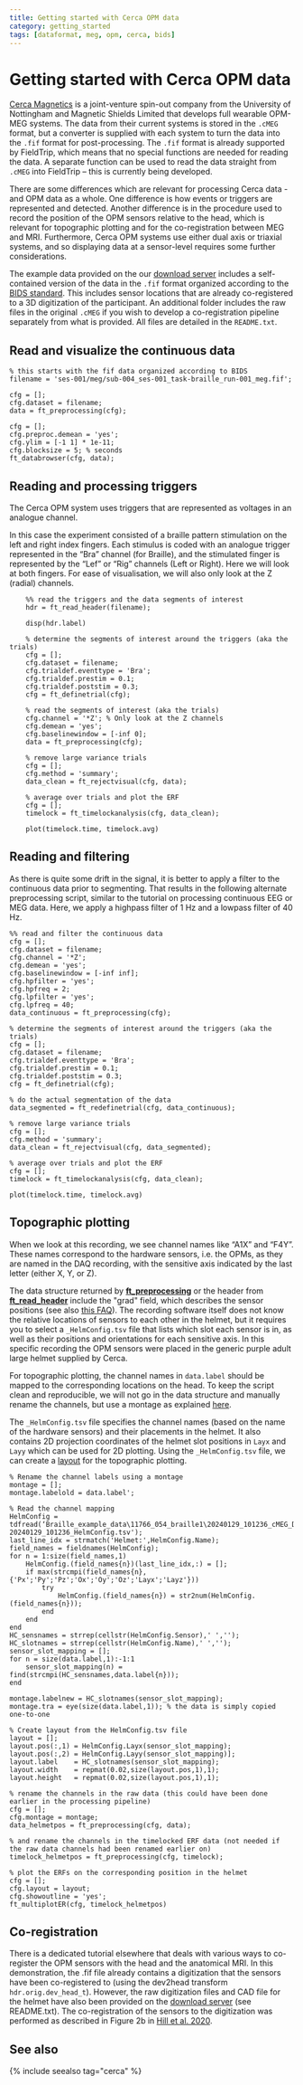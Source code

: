 ```yaml
---
title: Getting started with Cerca OPM data
category: getting_started
tags: [dataformat, meg, opm, cerca, bids]
---
```


# Getting started with Cerca OPM data

[Cerca Magnetics](https://www.cercamagnetics.com) is a joint-venture spin-out company from the University of Nottingham and Magnetic Shields Limited that develops full wearable OPM-MEG systems. The data from their current systems is stored in the `.cMEG` format, but a converter is supplied with each system to turn the data into the `.fif` format for post-processing. The `.fif` format is already supported by FieldTrip, which means that no special functions are needed for reading the data. A separate function can be used to read the data straight from `.cMEG` into FieldTrip – this is currently being developed.

There are some differences which are relevant for processing Cerca data - and OPM data as a whole. One difference is how events or triggers are represented and detected. Another difference is in the procedure used to record the position of the OPM sensors relative to the head, which is relevant for topographic plotting and for the co-registration between MEG and MRI. Furthermore, Cerca OPM systems use either dual axis or triaxial systems, and so displaying data at a sensor-level requires some further considerations.

The example data provided on the our [download server](https://download.fieldtriptoolbox.org/example/cerca/) includes a self-contained version of the data in the `.fif` format organized according to the [BIDS standard](https://www.bids-standard.org). This includes sensor locations that are already co-registered to a 3D digitization of the participant. An additional folder includes the raw files in the original `.cMEG` if you wish to develop a co-registration pipeline separately from what is provided. All files are detailed in the `README.txt`.

## Read and visualize the continuous data

    % this starts with the fif data organized according to BIDS
    filename = 'ses-001/meg/sub-004_ses-001_task-braille_run-001_meg.fif'; 

    cfg = [];
    cfg.dataset = filename;
    data = ft_preprocessing(cfg);

    cfg = [];
    cfg.preproc.demean = 'yes';
    cfg.ylim = [-1 1] * 1e-11;
    cfg.blocksize = 5; % seconds
    ft_databrowser(cfg, data);

## Reading and processing triggers

The Cerca OPM system uses triggers that are represented as voltages in an analogue channel.

In this case the experiment consisted of a braille pattern stimulation on the left and right index fingers. Each stimulus is coded with an analogue trigger represented in the “Bra” channel (for Braille), and the stimulated finger is represented by the “Lef” or “Rig” channels (Left or Right). Here we will look at both fingers. For ease of visualisation, we will also only look at the Z (radial) channels.

        %% read the triggers and the data segments of interest
        hdr = ft_read_header(filename);

        disp(hdr.label)

        % determine the segments of interest around the triggers (aka the trials)
        cfg = [];
        cfg.dataset = filename;
        cfg.trialdef.eventtype = 'Bra';
        cfg.trialdef.prestim = 0.1;
        cfg.trialdef.poststim = 0.3;
        cfg = ft_definetrial(cfg);

        % read the segments of interest (aka the trials)
        cfg.channel = '*Z'; % Only look at the Z channels
        cfg.demean = 'yes';
        cfg.baselinewindow = [-inf 0];
        data = ft_preprocessing(cfg);

        % remove large variance trials
        cfg = [];
        cfg.method = 'summary';
        data_clean = ft_rejectvisual(cfg, data);

        % average over trials and plot the ERF
        cfg = [];
        timelock = ft_timelockanalysis(cfg, data_clean);

        plot(timelock.time, timelock.avg)

## Reading and filtering

As there is quite some drift in the signal, it is better to apply a filter to the continuous data prior to segmenting. That results in the following alternate preprocessing script, similar to the tutorial on processing continuous EEG or MEG data. Here, we apply a highpass filter of 1 Hz and a lowpass filter of 40 Hz.

    %% read and filter the continuous data
    cfg = [];
    cfg.dataset = filename;
    cfg.channel = '*Z';
    cfg.demean = 'yes';
    cfg.baselinewindow = [-inf inf];
    cfg.hpfilter = 'yes';
    cfg.hpfreq = 2;
    cfg.lpfilter = 'yes';
    cfg.lpfreq = 40;
    data_continuous = ft_preprocessing(cfg);

    % determine the segments of interest around the triggers (aka the trials)
    cfg = [];
    cfg.dataset = filename;
    cfg.trialdef.eventtype = 'Bra';
    cfg.trialdef.prestim = 0.1;
    cfg.trialdef.poststim = 0.3;
    cfg = ft_definetrial(cfg);

    % do the actual segmentation of the data
    data_segmented = ft_redefinetrial(cfg, data_continuous);

    % remove large variance trials
    cfg = [];
    cfg.method = 'summary';
    data_clean = ft_rejectvisual(cfg, data_segmented);

    % average over trials and plot the ERF
    cfg = [];
    timelock = ft_timelockanalysis(cfg, data_clean);

    plot(timelock.time, timelock.avg)

## Topographic plotting

When we look at this recording, we see channel names like “A1X” and “F4Y”. These names correspond to the hardware sensors, i.e. the OPMs, as they are named in the DAQ recording, with the sensitive axis indicated by the last letter (either X, Y, or Z).

The data structure returned by **[ft_preprocessing](/reference/ft_preprocessing)** or the header from **[ft_read_header](/reference/fileio/ft_read_header)** include the "grad" field, which describes the sensor positions (see also [this FAQ](/faq/how_are_electrodes_magnetometers_or_gradiometers_described/#the-definition-of-meg-sensors)). The recording software itself does not know the relative locations of sensors to each other in the helmet, but it requires you to select a `_HelmConfig.tsv` file that lists which slot each sensor is in, as well as their positions and orientations for each sensitive axis. In this specific recording the OPM sensors were placed in the generic purple adult large helmet supplied by Cerca.

For topographic plotting, the channel names in `data.label` should be mapped to the corresponding locations on the head. To keep the script clean and reproducible, we will not go in the data structure and manually rename the channels, but use a montage as explained [here](/faq/rename_channels).

The `_HelmConfig.tsv` file specifies the channel names (based on the name of the hardware sensors) and their placements in the helmet. It also contains 2D projection coordinates of the helmet slot positions in `Layx` and `Layy` which can be used for 2D plotting. Using the `_HelmConfig.tsv` file, we can create a [layout](/tutorial/layout) for the topographic plotting.

    % Rename the channel labels using a montage
    montage = [];
    montage.labelold = data.label';
    
    % Read the channel mapping
    HelmConfig = tdfread(‘Braille_example_data\11766_054_braille1\20240129_101236_cMEG_Data\ 20240129_101236_HelmConfig.tsv');
    last_line_idx = strmatch('Helmet:',HelmConfig.Name);
    field_names = fieldnames(HelmConfig);
    for n = 1:size(field_names,1)
        HelmConfig.(field_names{n})(last_line_idx,:) = [];
        if max(strcmpi(field_names{n},{'Px';'Py';'Pz';'Ox';'Oy';'Oz';'Layx';'Layz'}))
            try
                HelmConfig.(field_names{n}) = str2num(HelmConfig.(field_names{n}));
            end
        end
    end
    HC_sensnames = strrep(cellstr(HelmConfig.Sensor),' ','');
    HC_slotnames = strrep(cellstr(HelmConfig.Name),' ','');
    sensor_slot_mapping = [];
    for n = size(data.label,1):-1:1
        sensor_slot_mapping(n) = find(strcmpi(HC_sensnames,data.label{n}));
    end
    
    montage.labelnew = HC_slotnames(sensor_slot_mapping);
    montage.tra = eye(size(data.label,1)); % the data is simply copied one-to-one
    
    % Create layout from the HelmConfig.tsv file
    layout = [];
    layout.pos(:,1) = HelmConfig.Layx(sensor_slot_mapping);
    layout.pos(:,2) = HelmConfig.Layy(sensor_slot_mapping)];
    layout.label    = HC_slotnames(sensor_slot_mapping);
    layout.width    = repmat(0.02,size(layout.pos,1),1);
    layout.height   = repmat(0.02,size(layout.pos,1),1);
    
    % rename the channels in the raw data (this could have been done earlier in the processing pipeline)
    cfg = [];
    cfg.montage = montage;
    data_helmetpos = ft_preprocessing(cfg, data);
    
    % and rename the channels in the timelocked ERF data (not needed if the raw data channels had been renamed earlier on)
    timelock_helmetpos = ft_preprocessing(cfg, timelock);
    
    % plot the ERFs on the corresponding position in the helmet
    cfg = [];
    cfg.layout = layout;
    cfg.showoutline = 'yes';
    ft_multiplotER(cfg, timelock_helmetpos)

## Co-registration

There is a dedicated tutorial elsewhere that deals with various ways to co-register the OPM sensors with the head and the anatomical MRI. In this demonstration, the .fif file already contains a digitization that the sensors have been co-registered to (using the dev2head transform `hdr.orig.dev_head_t`). However, the raw digitization files and CAD file for the helmet have also been provided on the [download server](https://download.fieldtriptoolbox.org/example/cerca/) (see README.txt). The co-registration of the sensors to the digitization was performed as described in Figure 2b in [Hill et al. 2020](https://doi.org/10.1016/j.neuroimage.2020.116995). 

## See also

{% include seealso tag="cerca" %}
